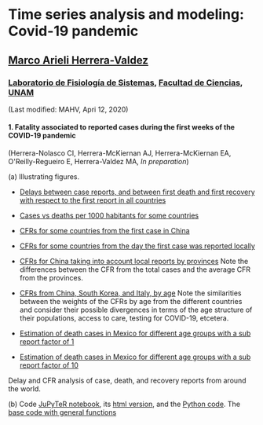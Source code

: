 # Time series analysis and modeling: Covid-19 pandemic
## [Marco Arieli Herrera-Valdez](https://mahv13.wordpress.com)
### [Laboratorio de Fisiología de Sistemas](https://www.google.com/url?sa=t&rct=j&q=&esrc=s&source=web&cd=5&cad=rja&uact=8&ved=2ahUKEwi9p4KJidroAhUMi6wKHYrSBWcQFjAEegQIAhAB&url=https%3A%2F%2Fmarcoh48.wixsite.com%2Ffisiologiasistemasfc&usg=AOvVaw1RFgV1gOqxbpBJT3Bl6WEq), [Facultad de Ciencias](https://www.google.com/url?sa=t&rct=j&q=&esrc=s&source=web&cd=1&cad=rja&uact=8&ved=2ahUKEwjbiNnQrtvoAhUJA6wKHVI0BXMQFjAAegQIGRAD&url=http%3A%2F%2Fwww.fciencias.unam.mx%2F&usg=AOvVaw1dMRMU_F-IcpmaB1y1H4px), [UNAM](https://www.google.com/url?sa=t&rct=j&q=&esrc=s&source=web&cd=1&cad=rja&uact=8&ved=2ahUKEwivy6_irtvoAhUDaq0KHQVoCcAQFjAAegQIGhAD&url=https%3A%2F%2Fwww.unam.mx%2F&usg=AOvVaw0YWCGJ7FEpDwkcT3EYH-aM)
(Last modified: MAHV, Apri 12, 2020)


#### 1. Fatality associated to reported cases during the first weeks of the COVID-19 pandemic 

(Herrera-Nolasco CI, Herrera-McKiernan AJ, Herrera-McKiernan EA, O'Reilly-Regueiro E, Herrera-Valdez MA, *In preparation*)

(a) Illustrating figures.

- [Delays between case reports, and between first death and first recovery with respect to the first report in all countries](tsam_COVID19_JHU_delaysAllCountries.png)

- [Cases vs deaths per 1000 habitants for some countries](tsam_COVID19_JHU_cases-deaths_x1000000_JHU.png)

- [CFRs for some countries from the first case in China](tsam_COVID19_cfr_JHU_fromFirstCaseInChina.png)

- [CFRs for some countries from the day the first case was reported locally](tsam_COVID19_JHU_cfr_fromFirstLocalCase.png)

- [CFRs for China taking into account local reports by provinces](tsam_COVID19_JHU_cfr_ProvincesChina_fromFirstLocalReport.png) Note the differences between the CFR from the total cases and the average CFR from the provinces. 

- [CFRs from China, South Korea, and Italy, by age](tsam_COVID19_JHU_cfr+propDeathCases_ByAge_China+SKorea+Italy_OneFigure.png) Note the similarities between the weights of the CFRs by age from the different countries and consider their possible divergences in terms of the age structure of their populations, access to care, testing for COVID-19, etcetera. 

- [Estimation of death cases in Mexico for different age groups with a sub report factor of 1](tsam_COVID19_JHU_cfr+propDeathCasesByAgeTS_EstimatesMexico_subReportFactor1.png)

- [Estimation of death cases in Mexico for different age groups with a sub report factor of 10](tsam_COVID19_JHU_cfr+propDeathCasesByAgeTS_EstimatesMexico_subReportFactor10.png)

Delay and CFR analysis of case, death, and recovery reports from around the world. 

(b) Code 
[JuPyTeR notebook](tsam_COVID-19_JHU_cfr_Jan2020-.ipynb), its [html version](tsam_COVID-19_JHU_cfr_Jan2020-.html), and the [Python  code](tsam_COVID-19_JHU_cfr_Jan2020-.py). The [base code with general functions](tsam_COVID19_baseCode.py) 

